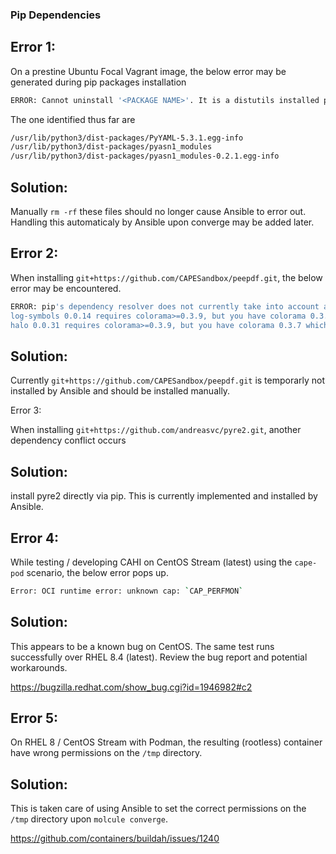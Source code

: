 ### Pip Dependencies

## Error 1:

On a prestine Ubuntu Focal Vagrant image, the below error may be generated during pip packages installation

```bash
ERROR: Cannot uninstall '<PACKAGE NAME>'. It is a distutils installed project and thus we cannot accurately determine which files belong to it which would lead to only a partial uninstall.
```

The one identified thus far are

```bash
/usr/lib/python3/dist-packages/PyYAML-5.3.1.egg-info
/usr/lib/python3/dist-packages/pyasn1_modules
/usr/lib/python3/dist-packages/pyasn1_modules-0.2.1.egg-info
```

## Solution:

Manually ```rm -rf``` these files should no longer cause Ansible to error out. Handling this automaticaly by Ansible upon converge may be added later.

## Error 2:

When installing ```git+https://github.com/CAPESandbox/peepdf.git```, the below error may be encountered. 

```bash
ERROR: pip's dependency resolver does not currently take into account all the packages that are installed. This behaviour is the source of the following dependency conflicts.
log-symbols 0.0.14 requires colorama>=0.3.9, but you have colorama 0.3.7 which is incompatible.
halo 0.0.31 requires colorama>=0.3.9, but you have colorama 0.3.7 which is incompatible.
```

## Solution:

Currently ```git+https://github.com/CAPESandbox/peepdf.git``` is temporarly not installed by Ansible and should be installed manually.

Error 3:

When installing ```git+https://github.com/andreasvc/pyre2.git```, another dependency conflict occurs

## Solution:

install pyre2 directly via pip. This is currently implemented and installed by Ansible.

## Error 4:

While testing / developing CAHI on CentOS Stream (latest) using the ```cape-pod``` scenario, the below error pops up.

```bash
Error: OCI runtime error: unknown cap: `CAP_PERFMON`
```

## Solution:

This appears to be a known bug on CentOS. The same test runs successfully over RHEL 8.4 (latest). Review the bug report and potential workarounds.

https://bugzilla.redhat.com/show_bug.cgi?id=1946982#c2

## Error 5:

On RHEL 8 / CentOS Stream with Podman, the resulting (rootless) container have wrong permissions on the ```/tmp``` directory.

## Solution:

This is taken care of using Ansible to set the correct permissions on the ```/tmp``` directory upon ```molcule converge```.

https://github.com/containers/buildah/issues/1240

